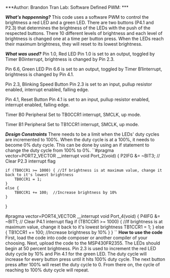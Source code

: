 ***Author: Brandon Tran
Lab: Software Defined PWM: ***

***What's happenning?***
This code uses a software PWM to control the brightness a red LED and a green LED. There are two buttons (P4.1 and P2.3) that determines the brightness of the LEDs with the push of the respected buttons. There 10 different levels of brightness and each level of brightness is changed one at a time per button press. When the LEDs reach their maximum brightness, they will reset to its lowest brightness.

***What was used?***
Pin 1.0, Red LED
Pin 1.0 is set to an output, toggled by Timer B0interrupt, brightness is changed by Pin 2.3.

Pin 6.6, Green LED
Pin 6.6 is set to an output, toggled by Timer B1interrupt, brightness is changed by Pin 4.1.

Pin 2.3, Blinking Speed Button
Pin 2.3 is set to an input, pullup resistor enabled, interrupt enabled, falling edge.

Pin 4.1, Reset Button
Pin 4.1 is set to an input, pullup resistor enabled, interrupt enabled, falling edge.

Timer B0 Peripheral
Set to TB0CCR1 interrupt, SMCLK, up mode.

Timer B1 Peripheral
Set to TB1CCR1 interrupt, SMCLK, up mode.

***Design Constraints***
There needs to be a limit when the LEDs' duty cycles are incremented to 100%. When the duty cycle is at a 100%, it needs to become 0% duty cycle. This can be done by using an if statement to change the duty cycle from 100% to 0%.
``#pragma vector=PORT2_VECTOR
__interrupt void Port_2(void)
{
    P2IFG &= ~BIT3;                            // Clear P2.3 interrupt flag

    if (TB0CCR1 >= 1000) { //If brightness is at maximum value, change it back to it's lowest brightness
        TB0CCR1 = 1;
    }
    else {
        TB0CCR1 += 100;  //Increase brightness by 10%
    }
}


#pragma vector=PORT4_VECTOR
__interrupt void Port_4(void)
{
    P4IFG &= ~BIT1;                         // Clear P4.1 interrupt flag
    if (TB1CCR1 >= 1000) { //If brightness is at maximum value, change it back to it's lowest brightness
            TB1CCR1 = 1;
        }
        else {
            TB1CCR1 += 100;  //Increase brightness by 10%
        }
}
``
**How to use the code**
First, load the code into code composer or another compiler of your choosing. Next, upload the code to the MSP430FR2355. The LEDs should begin at 50 percent brightness. Pin 2.3 is used to increment the red LED duty cycle by 10% and Pin 4.1 for the green LED. The duty cycle will increase for every button press until it hits 100% duty cycle. The next button press after 100% will reset the duty cycle to 0. From there on, the cycle of reaching to 100% duty cycle will repeat.
